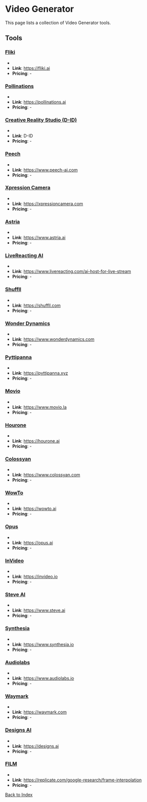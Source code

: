 # Video Generator

This page lists a collection of Video Generator tools.

## Tools

### [Fliki](https://fliki.ai)
-
- **Link**: https://fliki.ai
- **Pricing**: -

### [Pollinations](https://pollinations.ai)
-
- **Link**: https://pollinations.ai
- **Pricing**: -

### [Creative Reality Studio (D-ID)](D-ID)
-
- **Link**: D-ID
- **Pricing**: -

### [Peech](https://www.peech-ai.com)
-
- **Link**: https://www.peech-ai.com
- **Pricing**: -

### [Xpression Camera](https://xpressioncamera.com)
-
- **Link**: https://xpressioncamera.com
- **Pricing**: -

### [Astria](https://www.astria.ai)
-
- **Link**: https://www.astria.ai
- **Pricing**: -

### [LiveReacting AI](https://www.livereacting.com/ai-host-for-live-stream)
-
- **Link**: https://www.livereacting.com/ai-host-for-live-stream
- **Pricing**: -

### [Shuffll](https://shuffll.com)
-
- **Link**: https://shuffll.com
- **Pricing**: -

### [Wonder Dynamics](https://www.wonderdynamics.com)
-
- **Link**: https://www.wonderdynamics.com
- **Pricing**: -

### [Pyttipanna](https://pyttipanna.xyz)
-
- **Link**: https://pyttipanna.xyz
- **Pricing**: -

### [Movio](https://www.movio.la)
-
- **Link**: https://www.movio.la
- **Pricing**: -

### [Hourone](https://hourone.ai)
-
- **Link**: https://hourone.ai
- **Pricing**: -

### [Colossyan](https://www.colossyan.com)
-
- **Link**: https://www.colossyan.com
- **Pricing**: -

### [WowTo](https://wowto.ai)
-
- **Link**: https://wowto.ai
- **Pricing**: -

### [Opus](https://opus.ai)
-
- **Link**: https://opus.ai
- **Pricing**: -

### [InVideo](https://invideo.io)
-
- **Link**: https://invideo.io
- **Pricing**: -

### [Steve AI](https://www.steve.ai)
-
- **Link**: https://www.steve.ai
- **Pricing**: -

### [Synthesia](https://www.synthesia.io)
-
- **Link**: https://www.synthesia.io
- **Pricing**: -

### [Audiolabs](https://www.audiolabs.io)
-
- **Link**: https://www.audiolabs.io
- **Pricing**: -

### [Waymark](https://waymark.com)
-
- **Link**: https://waymark.com
- **Pricing**: -

### [Designs AI](https://designs.ai)
-
- **Link**: https://designs.ai
- **Pricing**: -

### [FILM](https://replicate.com/google-research/frame-interpolation)
-
- **Link**: https://replicate.com/google-research/frame-interpolation
- **Pricing**: -


[Back to Index](README.MD)